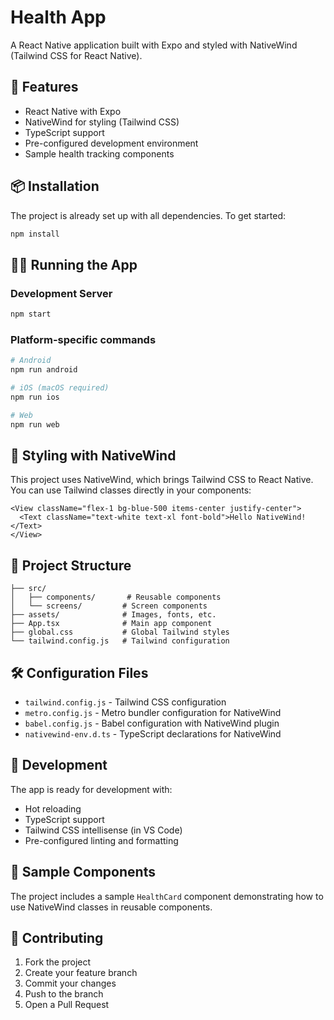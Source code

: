# Health App

A React Native application built with Expo and styled with NativeWind (Tailwind CSS for React Native).

## 🚀 Features

- React Native with Expo
- NativeWind for styling (Tailwind CSS)
- TypeScript support
- Pre-configured development environment
- Sample health tracking components

## 📦 Installation

The project is already set up with all dependencies. To get started:

```bash
npm install
```

## 🏃‍♂️ Running the App

### Development Server
```bash
npm start
```

### Platform-specific commands
```bash
# Android
npm run android

# iOS (macOS required)
npm run ios

# Web
npm run web
```

## 🎨 Styling with NativeWind

This project uses NativeWind, which brings Tailwind CSS to React Native. You can use Tailwind classes directly in your components:

```tsx
<View className="flex-1 bg-blue-500 items-center justify-center">
  <Text className="text-white text-xl font-bold">Hello NativeWind!</Text>
</View>
```

## 📁 Project Structure

```
├── src/
│   ├── components/       # Reusable components
│   └── screens/         # Screen components
├── assets/              # Images, fonts, etc.
├── App.tsx              # Main app component
├── global.css           # Global Tailwind styles
└── tailwind.config.js   # Tailwind configuration
```

## 🛠️ Configuration Files

- `tailwind.config.js` - Tailwind CSS configuration
- `metro.config.js` - Metro bundler configuration for NativeWind
- `babel.config.js` - Babel configuration with NativeWind plugin
- `nativewind-env.d.ts` - TypeScript declarations for NativeWind

## 🔧 Development

The app is ready for development with:
- Hot reloading
- TypeScript support
- Tailwind CSS intellisense (in VS Code)
- Pre-configured linting and formatting

## 📱 Sample Components

The project includes a sample `HealthCard` component demonstrating how to use NativeWind classes in reusable components.

## 🤝 Contributing

1. Fork the project
2. Create your feature branch
3. Commit your changes
4. Push to the branch
5. Open a Pull Request